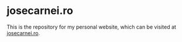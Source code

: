 # josecarnei.ro

This is the repository for my personal website, which can be visited at [josecarnei.ro](https://josecarnei.ro).
